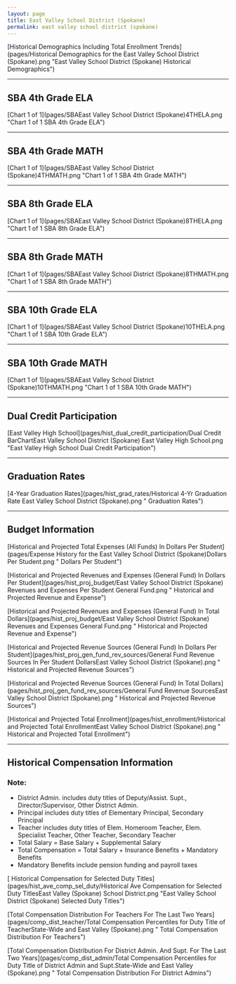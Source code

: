 ```yaml
---
layout: page
title: East Valley School District (Spokane)
permalink: east valley school district (spokane)
---
```



[Historical Demographics Including Total Enrollment Trends](pages/Historical Demographics for the East Valley School District (Spokane).png "East Valley School District (Spokane) Historical Demographics")

___

## SBA 4th Grade ELA

[Chart 1 of 1](pages/SBAEast Valley School District (Spokane)4THELA.png "Chart 1 of 1 SBA 4th Grade ELA")


___

## SBA 4th Grade MATH

[Chart 1 of 1](pages/SBAEast Valley School District (Spokane)4THMATH.png "Chart 1 of 1 SBA 4th Grade MATH")


___

## SBA 8th Grade ELA

[Chart 1 of 1](pages/SBAEast Valley School District (Spokane)8THELA.png "Chart 1 of 1 SBA 8th Grade ELA")


___

## SBA 8th Grade MATH

[Chart 1 of 1](pages/SBAEast Valley School District (Spokane)8THMATH.png "Chart 1 of 1 SBA 8th Grade MATH")


___

## SBA 10th Grade ELA

[Chart 1 of 1](pages/SBAEast Valley School District (Spokane)10THELA.png "Chart 1 of 1 SBA 10th Grade ELA")


___

## SBA 10th Grade MATH

[Chart 1 of 1](pages/SBAEast Valley School District (Spokane)10THMATH.png "Chart 1 of 1 SBA 10th Grade MATH")


___

## Dual Credit Participation

[East Valley High School](pages/hist_dual_credit_participation/Dual Credit BarChartEast Valley School District (Spokane) East Valley High School.png "East Valley High School Dual Credit Participation")


___

## Graduation Rates

[4-Year Graduation Rates](pages/hist_grad_rates/Historical 4-Yr Graduation Rate East Valley School District (Spokane).png " Graduation Rates")


___

## Budget Information

[Historical and Projected Total Expenses (All Funds) In Dollars Per Student](pages/Expense History for the East Valley School District (Spokane)Dollars Per Student.png " Dollars Per Student")

[Historical and Projected Revenues and Expenses (General Fund) In Dollars Per Student](pages/hist_proj_budget/East Valley School District (Spokane) Revenues and Expenses Per Student General Fund.png " Historical and Projected Revenue and Expense")

[Historical and Projected Revenues and Expenses (General Fund) In Total Dollars](pages/hist_proj_budget/East Valley School District (Spokane) Revenues and Expenses General Fund.png " Historical and Projected Revenue and Expense")

[Historical and Projected Revenue Sources (General Fund) In Dollars Per Student](pages/hist_proj_gen_fund_rev_sources/General Fund Revenue Sources In Per Student DollarsEast Valley School District (Spokane).png " Historical and Projected Revenue Sources")

[Historical and Projected Revenue Sources (General Fund) In Total Dollars](pages/hist_proj_gen_fund_rev_sources/General Fund Revenue SourcesEast Valley School District (Spokane).png " Historical and Projected Revenue Sources")

[Historical and Projected Total Enrollment](pages/hist_enrollment/Historical and Projected Total EnrollmentEast Valley School District (Spokane).png " Historical and Projected Total Enrollment")


___

## Historical Compensation Information
### Note:
- District Admin. includes duty titles of Deputy/Assist. Supt., Director/Supervisor, Other District Admin.
- Principal includes duty titles of Elementary Principal, Secondary Principal
- Teacher includes duty titles of Elem. Homeroom Teacher, Elem. Specialist Teacher, Other Teacher, Secondary Teacher
- Total Salary = Base Salary + Supplemental Salary
- Total Compensation = Total Salary + Insurance Benefits + Mandatory Benefits
- Mandatory Benefits include pension funding and payroll taxes

[ Historical Compensation for Selected Duty Titles](pages/hist_ave_comp_sel_duty/Historical Ave Compensation for Selected Duty TitlesEast Valley (Spokane) School District.png "East Valley School District (Spokane) Selected Duty Titles")

[Total Compensation Distribution For Teachers For The Last Two Years](pages/comp_dist_teacher/Total Compensation Percentiles for Duty Title of TeacherState-Wide and East Valley (Spokane).png " Total Compensation Distribution For Teachers")

[Total Compensation Distribution For District Admin. And Supt. For The Last Two Years](pages/comp_dist_admin/Total Compensation Percentiles for Duty Title of District Admin and Supt.State-Wide and East Valley (Spokane).png " Total Compensation Distribution For District Admins")

